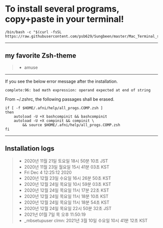 To install several programs, copy+paste in your terminal!
============================
	/bin/bash -c "$(curl -fsSL https://raw.githubusercontent.com/psb629/Sungbeen/master/Mac_Terminal_setting/install.sh)"
- - -
my favorite Zsh-theme
-----------------------------
> * amuse
- - -
If you see the below error message after the installation.

	complete:96: bad math expression: operand expected at end of string

From ~/.zshrc, the following passages shall be erased.

	if [ -f $HOME/.afni/help/all_progs.COMP.zsh ]
	then
 		autoload -U +X bashcompinit && bashcompinit
		autoload -U +X compinit && compinit \
			&& source $HOME/.afni/help/all_progs.COMP.zsh
	fi
- - -
Installation logs
-----------------------------
> * 2020년 11월 21일 토요일 18시 50분 10초 JST
> * 2020년 11월 23일 월요일 15시 41분 03초 KST
> * Fri Dec 4 12:25:12 2020
> * 2020년 12월 23일 수요일 16시 26분 50초 KST
> * 2020년 12월 24일 목요일 10시 59분 03초 KST
> * 2020년 12월 24일 목요일 11시 17분 22초 KST
> * 2020년 12월 24일 목요일 11시 18분 10초 KST
> * 2020년 12월 24일 목요일 11시 18분 54초 KST
> * 2020년 12월 24일 목요일 22시 50분 32초 JST
> * 2021년 01월 7일 목 오후 11:50:19
> * _mbsetupuser clmn: 2021년 3월 10일 수요일 10시 41분 12초 KST
